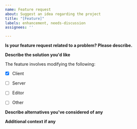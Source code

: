 ```yaml
---
name: Feature request
about: Suggest an idea regarding the project
title: "[Feature]"
labels: enhancement, needs-discussion
assignees: ''

---
```


**Is your feature request related to a problem? Please describe.**
<!-- A clear and concise description of what the problem is. Ex. I'm always frustrated when [...] -->

**Describe the solution you'd like**
<!-- A clear and concise description of what you want to happen. -->

The feature involves modifying the following:
- [x] Client
- [ ] Server
- [ ] Editor
- [ ] Other


**Describe alternatives you've considered of any**
<!-- A clear and concise description of any alternative solutions or features you've considered. -->

**Additional context if any**
<!--Add any other context or screenshots about the feature request here. -->
